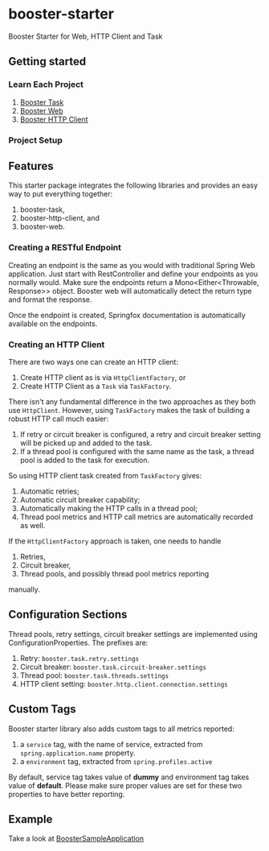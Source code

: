# booster-starter

Booster Starter for Web, HTTP Client and Task

## Getting started

### Learn Each Project 
1. [Booster Task](../../booster-task/README.md)
2. [Booster Web](../booster-web/README.md)
3. [Booster HTTP Client](../booster-http-client/README.md)

### Project Setup

## Features

This starter package integrates the following libraries and provides 
an easy way to put everything together:

1. booster-task, 
2. booster-http-client, and
3. booster-web.

### Creating a RESTful Endpoint

Creating an endpoint is the same as you would with traditional Spring
Web application. Just start with RestController and define your endpoints 
as you normally would. Make sure the endpoints return a Mono<Either<Throwable, Response>>
object. Booster web will automatically detect the return type and format the 
response.

Once the endpoint is created, Springfox documentation is automatically available 
on the endpoints.

### Creating an HTTP Client

There are two ways one can create an HTTP client:

1. Create HTTP client as is via ```HttpClientFactory```, or
2. Create HTTP Client as a ```Task``` via ```TaskFactory```.

There isn't any fundamental difference in the two approaches as they 
both use ```HttpClient```. However, using ```TaskFactory``` makes the 
task of building a robust HTTP call much easier:

1. If retry or circuit breaker is configured, a retry and circuit breaker setting will be picked up and added to the task.
2. If a thread pool is configured with the same name as the task, a thread pool is added to the task for execution.

So using HTTP client task created from ```TaskFactory``` gives:

1. Automatic retries;
2. Automatic circuit breaker capability;
3. Automatically making the HTTP calls in a thread pool;
4. Thread pool metrics and HTTP call metrics are automatically recorded as well.

If the ```HttpClientFactory``` approach is taken, one needs to handle

1. Retries,
2. Circuit breaker,
3. Thread pools, and possibly thread pool metrics reporting 

manually.

## Configuration Sections 

Thread pools, retry settings, circuit breaker settings are implemented using
ConfigurationProperties. The prefixes are:

1. Retry: ```booster.task.retry.settings```
2. Circuit breaker: ```booster.task.circuit-breaker.settings```
3. Thread pool: ```booster.task.threads.settings```
4. HTTP client setting: ```booster.http.client.connection.settings```

## Custom Tags 

Booster starter library also adds custom tags to all metrics reported:
1. a ```service``` tag, with the name of service, extracted from ```spring.application.name``` property.
2. a ```environment``` tag, extracted from ```spring.profiles.active```

By default, service tag takes value of **dummy** and environment tag takes value of **default**.
Please make sure proper values are set for these two properties to have better reporting.

## Example 

Take a look at [BoosterSampleApplication](src/test/java/io/github/booster/config/example/BoosterSampleApplication.java)
